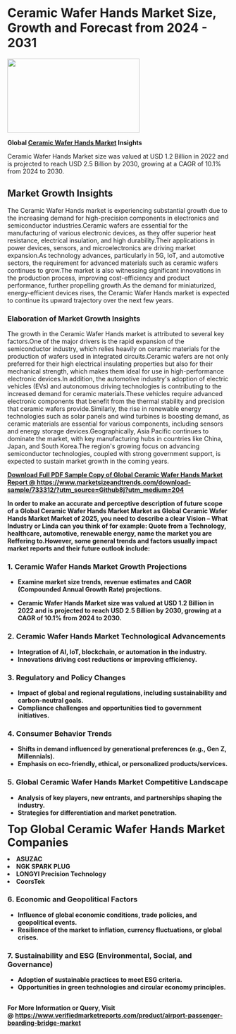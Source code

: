 <H1>Ceramic Wafer Hands Market Size, Growth and Forecast from 2024 - 2031</H1><img class="aligncenter size-medium wp-image-584254" src="https://thirdeyenews.in/wp-content/uploads/2024/09/Global-Market-Research-300x168.jpeg" alt="" width="300" height="168" /><p><strong>Global&nbsp;<a href="https://www.marketsizeandtrends.com/download-sample/733312/?utm_source=Github8j?utm_medium=204">Ceramic Wafer Hands Market</a> Insights</strong></p><p>Ceramic Wafer Hands Market size was valued at USD 1.2 Billion in 2022 and is projected to reach USD 2.5 Billion by 2030, growing at a CAGR of 10.1% from 2024 to 2030.</p><p><h2>Market Growth Insights</h2> The Ceramic Wafer Hands market is experiencing substantial growth due to the increasing demand for high-precision components in electronics and semiconductor industries.Ceramic wafers are essential for the manufacturing of various electronic devices, as they offer superior heat resistance, electrical insulation, and high durability.Their applications in power devices, sensors, and microelectronics are driving market expansion.As technology advances, particularly in 5G, IoT, and automotive sectors, the requirement for advanced materials such as ceramic wafers continues to grow.The market is also witnessing significant innovations in the production process, improving cost-efficiency and product performance, further propelling growth.As the demand for miniaturized, energy-efficient devices rises, the Ceramic Wafer Hands market is expected to continue its upward trajectory over the next few years.<p><strong><a href="#"></a></strong></p> <h3>Elaboration of Market Growth Insights</h3> The growth in the Ceramic Wafer Hands market is attributed to several key factors.One of the major drivers is the rapid expansion of the semiconductor industry, which relies heavily on ceramic materials for the production of wafers used in integrated circuits.Ceramic wafers are not only preferred for their high electrical insulating properties but also for their mechanical strength, which makes them ideal for use in high-performance electronic devices.In addition, the automotive industry's adoption of electric vehicles (EVs) and autonomous driving technologies is contributing to the increased demand for ceramic materials.These vehicles require advanced electronic components that benefit from the thermal stability and precision that ceramic wafers provide.Similarly, the rise in renewable energy technologies such as solar panels and wind turbines is boosting demand, as ceramic materials are essential for various components, including sensors and energy storage devices.Geographically, Asia Pacific continues to dominate the market, with key manufacturing hubs in countries like China, Japan, and South Korea.The region's growing focus on advancing semiconductor technologies, coupled with strong government support, is expected to sustain market growth in the coming years.<p><strong><a href="#"></p><p><span class=""><strong>Download Full PDF Sample Copy of Global Ceramic Wafer Hands Market Report</strong> @ <a href="https://www.marketsizeandtrends.com/download-sample/733312/?utm_source=Github8j?utm_medium=204" target="_blank">https://www.marketsizeandtrends.com/download-sample/733312/?utm_source=Github8j?utm_medium=204</a></span></p><p>In order to make an accurate and perceptive description of future scope of a Global&nbsp;Ceramic Wafer Hands Market Market as Global&nbsp;Ceramic Wafer Hands Market Market of 2025, you need to describe a clear Vision &ndash; What Industry or Linda can you think of for example: Quote from a Technology, healthcare, automotive, renewable energy, name the market you are Reffering to.However, some general trends and factors usually impact market reports and their future outlook include:</p><h3>1.&nbsp;<strong>Ceramic Wafer Hands Market Growth Projections</strong></h3><ul><li>Examine market size trends, revenue estimates and CAGR (Compounded Annual Growth Rate) projections.</li><li><p>Ceramic Wafer Hands Market size was valued at USD 1.2 Billion in 2022 and is projected to reach USD 2.5 Billion by 2030, growing at a CAGR of 10.1% from 2024 to 2030.</p></li></ul><h3>2.&nbsp;<strong>Ceramic Wafer Hands Market Technological Advancements</strong></h3><ul><li>Integration of AI, IoT, blockchain, or automation in the industry.</li><li>Innovations driving cost reductions or improving efficiency.</li></ul><h3>3.&nbsp;<strong>Regulatory and Policy Changes</strong></h3><ul><li>Impact of global and regional regulations, including sustainability and carbon-neutral goals.</li><li>Compliance challenges and opportunities tied to government initiatives.</li></ul><h3>4.&nbsp;<strong>Consumer Behavior Trends</strong></h3><ul><li>Shifts in demand influenced by generational preferences (e.g., Gen Z, Millennials).</li><li>Emphasis on eco-friendly, ethical, or personalized products/services.</li></ul><h3>5.&nbsp;<strong>Global Ceramic Wafer Hands Market Competitive Landscape</strong></h3><ul><li>Analysis of key players, new entrants, and partnerships shaping the industry.</li><li>Strategies for differentiation and market penetration.</li></ul><p data-pm-slice="1 1 []"><span style="color: inherit; font-family: inherit; font-size: 25px;">Top Global Ceramic Wafer Hands Market Companies</span></p><div class="" data-test-id=""><p><li>ASUZAC</li><li> NGK SPARK PLUG</li><li> LONGYI Precision Technology</li><li> CoorsTek</li></p></div><h3>6.&nbsp;<strong>Economic and Geopolitical Factors</strong></h3><ul><li>Influence of global economic conditions, trade policies, and geopolitical events.</li><li>Resilience of the market to inflation, currency fluctuations, or global crises.</li></ul><h3>7.&nbsp;<strong>Sustainability and ESG (Environmental, Social, and Governance)</strong></h3><ul><li>Adoption of sustainable practices to meet ESG criteria.</li><li>Opportunities in green technologies and circular economy principles.</li></ul><h2><strong style="font-size: 14px;">For More Information or Query, Visit @&nbsp;</strong><a style="background-color: #ffffff; font-size: 14px;" href="https://www.marketsizeandtrends.com/report/ceramic-wafer-hands-market/" target="_blank">https://www.verifiedmarketreports.com/product/airport-passenger-boarding-bridge-market</a></h2>